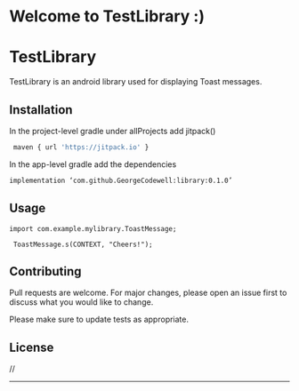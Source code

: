 Welcome to TestLibrary :)
===================


# TestLibrary

TestLibrary is an android library used for displaying Toast messages.

## Installation

In the project-level gradle under allProjects add jitpack()

```bash
 maven { url 'https://jitpack.io' }
```
In the app-level gradle add the dependencies
```bash
implementation ‘com.github.GeorgeCodewell:library:0.1.0’
```
## Usage

```android
import com.example.mylibrary.ToastMessage;

 ToastMessage.s(CONTEXT, "Cheers!");
```

## Contributing
Pull requests are welcome. For major changes, please open an issue first to discuss what you would like to change.

Please make sure to update tests as appropriate.

## License
//


----------
